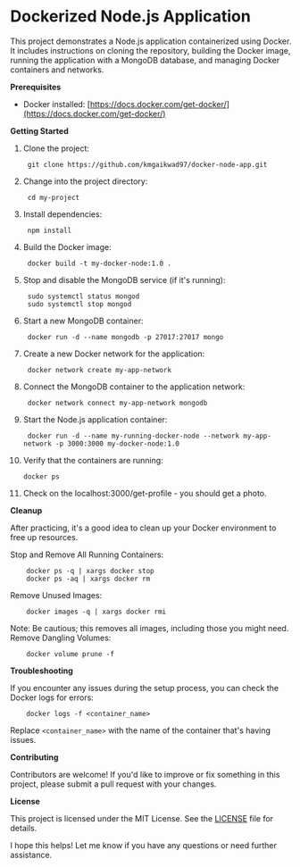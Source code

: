 # Dockerized Node.js Application

This project demonstrates a Node.js application containerized using Docker. It includes instructions on cloning the repository, building the Docker image, running the application with a MongoDB database, and managing Docker containers and networks.

**Prerequisites**

* Docker installed: [https://docs.docker.com/get-docker/](https://docs.docker.com/get-docker/)

**Getting Started**

1. Clone the project:

        git clone https://github.com/kmgaikwad97/docker-node-app.git
        
2. Change into the project directory:

        cd my-project

3. Install dependencies:

        npm install

4. Build the Docker image:

        docker build -t my-docker-node:1.0 .

5. Stop and disable the MongoDB service (if it's running):

        sudo systemctl status mongod
        sudo systemctl stop mongod

6. Start a new MongoDB container:

        docker run -d --name mongodb -p 27017:27017 mongo

7. Create a new Docker network for the application:

        docker network create my-app-network

8. Connect the MongoDB container to the application network:

        docker network connect my-app-network mongodb

9. Start the Node.js application container:

        docker run -d --name my-running-docker-node --network my-app-network -p 3000:3000 my-docker-node:1.0

10. Verify that the containers are running:

        docker ps

11. Check on the localhost:3000/get-profile - you should get a photo.

**Cleanup**

After practicing, it's a good idea to clean up your Docker environment to free up resources.

Stop and Remove All Running Containers:

        docker ps -q | xargs docker stop
        docker ps -aq | xargs docker rm


Remove Unused Images:

        docker images -q | xargs docker rmi


Note: Be cautious; this removes all images, including those you might need.
Remove Dangling Volumes:

        docker volume prune -f


**Troubleshooting**

If you encounter any issues during the setup process, you can check the Docker logs for errors:

        docker logs -f <container_name>

Replace `<container_name>` with the name of the container that's having issues.

**Contributing**

Contributors are welcome! If you'd like to improve or fix something in this project, please submit a pull request with your changes.

**License**

This project is licensed under the MIT License. See the [LICENSE](LICENSE) file for details.

I hope this helps! Let me know if you have any questions or need further assistance.
